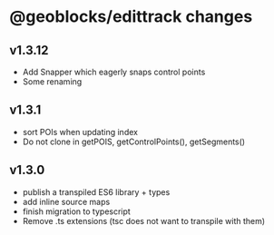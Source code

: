 # @geoblocks/edittrack changes

## v1.3.12
- Add Snapper which eagerly snaps control points
- Some renaming

## v1.3.1
- sort POIs when updating index
- Do not clone in getPOIS, getControlPoints(), getSegments()

## v1.3.0
- publish a transpiled ES6 library + types
- add inline source maps
- finish migration to typescript
- Remove .ts extensions (tsc does not want to transpile with them)
